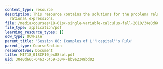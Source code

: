 ```yaml
---
content_type: resource
description: This resource contains the solutions for the problems related to the
  rational expressions.
file: /media/courses/18-01sc-single-variable-calculus-fall-2010/30e0d666646354593044bb9e2349bd02_MIT18_01SCF10_ex88sol.pdf
file_type: application/pdf
learning_resource_types: []
ocw_type: OCWFile
parent_title: 'Session 88: Examples of L''Hospital''s Rule'
parent_type: CourseSection
resourcetype: Document
title: MIT18_01SCF10_ex88sol.pdf
uid: 30e0d666-6463-5459-3044-bb9e2349bd02
---
```

